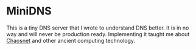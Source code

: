 # MiniDNS

This is a tiny DNS server that I wrote to understand DNS better.
It is in no way and will never be production ready.
Implementing it taught me about [Chaosnet](https://en.wikipedia.org/wiki/Chaosnet) and other ancient computing technology.